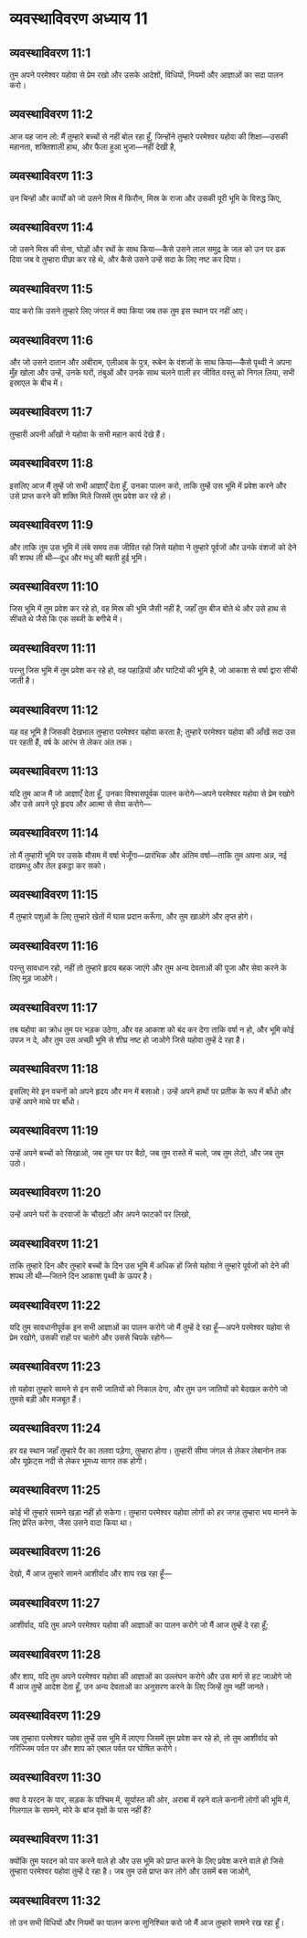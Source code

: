 # व्यवस्थाविवरण अध्याय 11

## व्यवस्थाविवरण 11:1
तुम अपने परमेश्वर यहोवा से प्रेम रखो और उसके आदेशों, विधियों, नियमों और आज्ञाओं का सदा पालन करो।

## व्यवस्थाविवरण 11:2
आज यह जान लो: मैं तुम्हारे बच्चों से नहीं बोल रहा हूँ, जिन्होंने तुम्हारे परमेश्वर यहोवा की शिक्षा—उसकी महानता, शक्तिशाली हाथ, और फैला हुआ भुजा—नहीं देखी है,

## व्यवस्थाविवरण 11:3
उन चिन्हों और कार्यों को जो उसने मिस्र में फिरौन, मिस्र के राजा और उसकी पूरी भूमि के विरुद्ध किए,

## व्यवस्थाविवरण 11:4
जो उसने मिस्र की सेना, घोड़ों और रथों के साथ किया—कैसे उसने लाल समुद्र के जल को उन पर ढक दिया जब वे तुम्हारा पीछा कर रहे थे, और कैसे उसने उन्हें सदा के लिए नष्ट कर दिया।

## व्यवस्थाविवरण 11:5
याद करो कि उसने तुम्हारे लिए जंगल में क्या किया जब तक तुम इस स्थान पर नहीं आए।

## व्यवस्थाविवरण 11:6
और जो उसने दातान और अबीराम, एलीआब के पुत्र, रूबेन के वंशजों के साथ किया—कैसे पृथ्वी ने अपना मुँह खोला और उन्हें, उनके घरों, तंबुओं और उनके साथ चलने वाली हर जीवित वस्तु को निगल लिया, सभी इस्राएल के बीच में।

## व्यवस्थाविवरण 11:7
तुम्हारी अपनी आँखों ने यहोवा के सभी महान कार्य देखे हैं।

## व्यवस्थाविवरण 11:8
इसलिए आज मैं तुम्हें जो सभी आज्ञाएँ देता हूँ, उनका पालन करो, ताकि तुम्हें उस भूमि में प्रवेश करने और उसे प्राप्त करने की शक्ति मिले जिसमें तुम प्रवेश कर रहे हो।

## व्यवस्थाविवरण 11:9
और ताकि तुम उस भूमि में लंबे समय तक जीवित रहो जिसे यहोवा ने तुम्हारे पूर्वजों और उनके वंशजों को देने की शपथ ली थी—दूध और मधु की बहती हुई भूमि।

## व्यवस्थाविवरण 11:10
जिस भूमि में तुम प्रवेश कर रहे हो, वह मिस्र की भूमि जैसी नहीं है, जहाँ तुम बीज बोते थे और उसे हाथ से सींचते थे जैसे कि एक सब्जी के बगीचे में।

## व्यवस्थाविवरण 11:11
परन्तु जिस भूमि में तुम प्रवेश कर रहे हो, वह पहाड़ियों और घाटियों की भूमि है, जो आकाश से वर्षा द्वारा सींची जाती है।

## व्यवस्थाविवरण 11:12
यह वह भूमि है जिसकी देखभाल तुम्हारा परमेश्वर यहोवा करता है; तुम्हारे परमेश्वर यहोवा की आँखें सदा उस पर रहती हैं, वर्ष के आरंभ से लेकर अंत तक।

## व्यवस्थाविवरण 11:13
यदि तुम आज मैं जो आज्ञाएँ देता हूँ, उनका विश्वासपूर्वक पालन करोगे—अपने परमेश्वर यहोवा से प्रेम रखोगे और उसे अपने पूरे हृदय और आत्मा से सेवा करोगे—

## व्यवस्थाविवरण 11:14
तो मैं तुम्हारी भूमि पर उसके मौसम में वर्षा भेजूँगा—प्रारंभिक और अंतिम वर्षा—ताकि तुम अपना अन्न, नई दाखमधु और तेल इकट्ठा कर सको।

## व्यवस्थाविवरण 11:15
मैं तुम्हारे पशुओं के लिए तुम्हारे खेतों में घास प्रदान करूँगा, और तुम खाओगे और तृप्त होगे।

## व्यवस्थाविवरण 11:16
परन्तु सावधान रहो, नहीं तो तुम्हारे हृदय बहक जाएंगे और तुम अन्य देवताओं की पूजा और सेवा करने के लिए मुड़ जाओगे।

## व्यवस्थाविवरण 11:17
तब यहोवा का क्रोध तुम पर भड़क उठेगा, और वह आकाश को बंद कर देगा ताकि वर्षा न हो, और भूमि कोई उपज न दे, और तुम उस अच्छी भूमि से शीघ्र नष्ट हो जाओगे जिसे यहोवा तुम्हें दे रहा है।

## व्यवस्थाविवरण 11:18
इसलिए मेरे इन वचनों को अपने हृदय और मन में बसाओ। उन्हें अपने हाथों पर प्रतीक के रूप में बाँधो और उन्हें अपने माथे पर बाँधो।

## व्यवस्थाविवरण 11:19
उन्हें अपने बच्चों को सिखाओ, जब तुम घर पर बैठो, जब तुम रास्ते में चलो, जब तुम लेटो, और जब तुम उठो।

## व्यवस्थाविवरण 11:20
उन्हें अपने घरों के दरवाजों के चौखटों और अपने फाटकों पर लिखो,

## व्यवस्थाविवरण 11:21
ताकि तुम्हारे दिन और तुम्हारे बच्चों के दिन उस भूमि में अधिक हों जिसे यहोवा ने तुम्हारे पूर्वजों को देने की शपथ ली थी—जितने दिन आकाश पृथ्वी के ऊपर है।

## व्यवस्थाविवरण 11:22
यदि तुम सावधानीपूर्वक इन सभी आज्ञाओं का पालन करोगे जो मैं तुम्हें दे रहा हूँ—अपने परमेश्वर यहोवा से प्रेम रखोगे, उसकी राहों पर चलोगे और उससे चिपके रहोगे—

## व्यवस्थाविवरण 11:23
तो यहोवा तुम्हारे सामने से इन सभी जातियों को निकाल देगा, और तुम उन जातियों को बेदखल करोगे जो तुमसे बड़ी और मजबूत हैं।

## व्यवस्थाविवरण 11:24
हर वह स्थान जहाँ तुम्हारे पैर का तलवा पड़ेगा, तुम्हारा होगा। तुम्हारी सीमा जंगल से लेकर लेबानोन तक और यूफ्रेट्स नदी से लेकर भूमध्य सागर तक होगी।

## व्यवस्थाविवरण 11:25
कोई भी तुम्हारे सामने खड़ा नहीं हो सकेगा। तुम्हारा परमेश्वर यहोवा लोगों को हर जगह तुम्हारा भय मानने के लिए प्रेरित करेगा, जैसा उसने वादा किया था।

## व्यवस्थाविवरण 11:26
देखो, मैं आज तुम्हारे सामने आशीर्वाद और शाप रख रहा हूँ—

## व्यवस्थाविवरण 11:27
आशीर्वाद, यदि तुम अपने परमेश्वर यहोवा की आज्ञाओं का पालन करोगे जो मैं आज तुम्हें दे रहा हूँ;

## व्यवस्थाविवरण 11:28
और शाप, यदि तुम अपने परमेश्वर यहोवा की आज्ञाओं का उल्लंघन करोगे और उस मार्ग से हट जाओगे जो मैं आज तुम्हें आदेश देता हूँ, उन अन्य देवताओं का अनुसरण करने के लिए जिन्हें तुम नहीं जानते।

## व्यवस्थाविवरण 11:29
जब तुम्हारा परमेश्वर यहोवा तुम्हें उस भूमि में लाएगा जिसमें तुम प्रवेश कर रहे हो, तो तुम आशीर्वाद को गरिज्जिम पर्वत पर और शाप को एबाल पर्वत पर घोषित करोगे।

## व्यवस्थाविवरण 11:30
क्या वे यरदन के पार, सड़क के पश्चिम में, सूर्यास्त की ओर, अराबा में रहने वाले कनानी लोगों की भूमि में, गिलगाल के सामने, मोरे के बांज वृक्षों के पास नहीं हैं?

## व्यवस्थाविवरण 11:31
क्योंकि तुम यरदन को पार करने वाले हो और उस भूमि को प्राप्त करने के लिए प्रवेश करने वाले हो जिसे तुम्हारा परमेश्वर यहोवा तुम्हें दे रहा है। जब तुम उसे प्राप्त कर लोगे और उसमें बस जाओगे,

## व्यवस्थाविवरण 11:32
तो उन सभी विधियों और नियमों का पालन करना सुनिश्चित करो जो मैं आज तुम्हारे सामने रख रहा हूँ।

